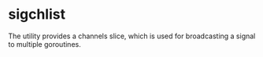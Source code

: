 # sigchlist
The utility provides a channels slice, which is used for broadcasting a signal to multiple goroutines.
